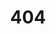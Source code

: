 ---
title: '404'
tableOfContents: false
editUrl: false
hero:
  title: '404'
  tagline: Page not found. Check the URL or try using the search bar.
---